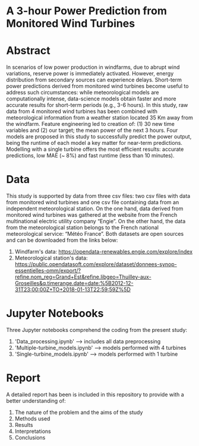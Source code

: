 # A 3-hour Power Prediction from Monitored Wind Turbines
# Abstract
In scenarios of low power production in windfarms, due to abrupt wind variations, reserve power is immediately activated. However, energy distribution from secondary sources can experience delays. Short-term power predictions derived from monitored wind turbines become useful to address such circumstances: while meteorological models are computationally intense, data-science models obtain faster and more accurate results for short-term periods (e.g., 3-6 hours). In this study, raw data from 4 monitored wind turbines has been combined with meteorological information from a weather station located 35 Km away from the windfarm. Feature engineering led to creation of: (1) 30 new time variables and (2) our target; the mean power of the next 3 hours. Four models are proposed in this study to successfully predict the power output, being the runtime of each model a key matter for near-term predictions. Modelling with a single turbine offers the most efficient results: accurate predictions, low MAE (~ 8%) and fast runtime (less than 10 minutes).
# Data
This study is supported by data from three csv files: two csv files with data from monitored wind turbines and one csv file containing data from an independent meteorological station. On the one hand, data derived from monitored wind turbines was gathered at the website from the French multinational electric utility company “Engie”. On the other hand, the data from the meteorological station belongs to the French national meteorological service: “Météo France”. Both datasets are open sources and can be downloaded from the links below:

 1) Windfarm's data: https://opendata-renewables.engie.com/explore/index
 2) Meteorological station's data: https://public.opendatasoft.com/explore/dataset/donnees-synop-essentielles-omm/export/?refine.nom_reg=Grand+Est&refine.libgeo=Thuilley-aux-Groseilles&q.timerange.date=date:%5B2012-12-31T23:00:00Z+TO+2018-01-13T22:59:59Z%5D
 # Jupyter Notebooks
 Three Jupyter notebooks comprehend the coding from the present study:
 
 1. 'Data_processing.ipynb'          --> includes all data preprocessing
 2. 'Multiple-turbine_models.ipynb'  --> models performed with 4 turbines
 3. 'Single-turbine_models.ipynb'    --> models performed with 1 turbine
# Report
A detailed report has been is included in this repository to provide with a better understanding of:
1) The nature of the problem and the aims of the study
2) Methods used
3) Results
4) Interpretations
5) Conclusions
